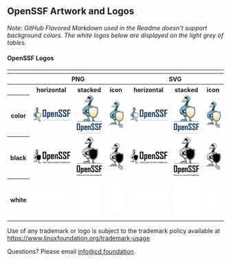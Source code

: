 ## OpenSSF Artwork and Logos

*Note: GitHub Flavored Markdown used in the Readme doesn't support background colors. The white logos below are displayed on the light grey of tables.*

#### OpenSSF Logos

<table>
    <tr>
    	<th colspan="7"></th>
    </tr>
    <tr>
        <th></th>
        <th colspan="3">PNG</th>
        <th colspan="3">SVG</th>
    </tr>
    <tr>
        <th></th>
        <th>horizontal</th>
        <th>stacked</th>
        <th>icon</th>
        <th>horizontal</th>
        <th>stacked</th>
        <th>icon</th>
    </tr>
    <tr>
        <th>color</th>
        <td><img src="openssf/horizontal/color/openssf-horizontal-color.png" width="200"></td>
        <td><img src="openssf/stacked/color/openssf-stacked-color.png" width="95"></td>
        <td><img src="openssf/icon/color/openssf-icon-color.png" width="75"></td>
        <td><img src="openssf/horizontal/color/openssf-horizontal-color.svg" width="200"></td>
        <td><img src="openssf/stacked/color/openssf-stacked-color.svg" width="95"></td>
        <td><img src="openssf/icon/color/openssf-icon-color.svg" width="75"></td>
    </tr>
    <tr>
        <th>black</th>
        <td><img src="openssf/horizontal/black/openssf-horizontal-black.png" width="200"></td>
        <td><img src="openssf/stacked/black/openssf-stacked-black.png" width="95"></td>
        <td><img src="openssf/icon/black/openssf-icon-black.png" width="75"></td>
        <td><img src="openssf/horizontal/black/openssf-horizontal-black.svg" width="200"></td>
        <td><img src="openssf/stacked/black/openssf-stacked-black.svg" width="95"></td>
        <td><img src="openssf/icon/black/openssf-icon-black.svg" width="75"></td>
    </tr>
    <tr>
        <th>white</th>
        <td><img src="openssf/horizontal/white/openssf-horizontal-white.png" width="200"></td>
        <td><img src="openssf/stacked/white/openssf-stacked-white.png" width="95"></td>
        <td><img src="openssf/icon/white/openssf-icon-white.png" width="75"></td>
        <td><img src="openssf/horizontal/white/openssf-horizontal-white.svg" width="200"></td>
        <td><img src="openssf/stacked/white/openssf-stacked-white.svg" width="95"></td>
        <td><img src="openssf/icon/white/openssf-icon-white.svg" width="75"></td>
    </tr>
</table>


Use of any trademark or logo is subject to the trademark policy available at https://www.linuxfoundation.org/trademark-usage

Questions? Please email [info@cd.foundation](mailto:info@cd.foundation).
